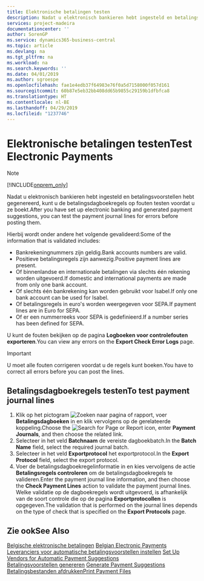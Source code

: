 ```yaml
---
title: Elektronische betalingen testen
description: Nadat u elektronisch bankieren hebt ingesteld en betalingsvoorstellen hebt gegenereerd, kunt u de betalingsdagboekregels op fouten testen voordat u ze boekt.
services: project-madeira
documentationcenter: ''
author: SorenGP
ms.service: dynamics365-business-central
ms.topic: article
ms.devlang: na
ms.tgt_pltfrm: na
ms.workload: na
ms.search.keywords: ''
ms.date: 04/01/2019
ms.author: sgroespe
ms.openlocfilehash: fae1e4edb37f64983e76f0a5d7158000f057d161
ms.sourcegitcommit: 60b87e5eb32bb408dd65b9855c29159b1dfbfca8
ms.translationtype: HT
ms.contentlocale: nl-BE
ms.lasthandoff: 04/29/2019
ms.locfileid: "1237746"
---
```

# <a name="test-electronic-payments"></a><span data-ttu-id="889c3-103">Elektronische betalingen testen</span><span class="sxs-lookup"><span data-stu-id="889c3-103">Test Electronic Payments</span></span>
> [!Note]
> [!INCLUDE[onprem_only](../../includes/onprem_only_md.md)]

<span data-ttu-id="889c3-104">Nadat u elektronisch bankieren hebt ingesteld en betalingsvoorstellen hebt gegenereerd, kunt u de betalingsdagboekregels op fouten testen voordat u ze boekt.</span><span class="sxs-lookup"><span data-stu-id="889c3-104">After you have set up electronic banking and generated payment suggestions, you can test the payment journal lines for errors before posting them.</span></span>  

<span data-ttu-id="889c3-105">Hierbij wordt onder andere het volgende gevalideerd:</span><span class="sxs-lookup"><span data-stu-id="889c3-105">Some of the information that is validated includes:</span></span>  

- <span data-ttu-id="889c3-106">Bankrekeningnummers zijn geldig.</span><span class="sxs-lookup"><span data-stu-id="889c3-106">Bank accounts numbers are valid.</span></span>  
- <span data-ttu-id="889c3-107">Positieve betalingsregels zijn aanwezig.</span><span class="sxs-lookup"><span data-stu-id="889c3-107">Positive payment lines are present.</span></span>  
- <span data-ttu-id="889c3-108">Of binnenlandse en internationale betalingen via slechts één rekening worden uitgevoerd.</span><span class="sxs-lookup"><span data-stu-id="889c3-108">If domestic and international payments are made from only one bank account.</span></span>  
- <span data-ttu-id="889c3-109">Of slechts één bankrekening kan worden gebruikt voor Isabel.</span><span class="sxs-lookup"><span data-stu-id="889c3-109">If only one bank account can be used for Isabel.</span></span>  
- <span data-ttu-id="889c3-110">Of betalingsregels in euro's worden weergegeven voor SEPA.</span><span class="sxs-lookup"><span data-stu-id="889c3-110">If payment lines are in Euro for SEPA.</span></span>  
- <span data-ttu-id="889c3-111">Of er een nummerreeks voor SEPA is gedefinieerd.</span><span class="sxs-lookup"><span data-stu-id="889c3-111">If a number series has been defined for SEPA.</span></span>  

<span data-ttu-id="889c3-112">U kunt de fouten bekijken op de pagina **Logboeken voor controlefouten exporteren**.</span><span class="sxs-lookup"><span data-stu-id="889c3-112">You can view any errors on the **Export Check Error Logs** page.</span></span>  

> [!IMPORTANT]  
>  <span data-ttu-id="889c3-113">U moet alle fouten corrigeren voordat u de regels kunt boeken.</span><span class="sxs-lookup"><span data-stu-id="889c3-113">You have to correct all errors before you can post the lines.</span></span>  

## <a name="to-test-payment-journal-lines"></a><span data-ttu-id="889c3-114">Betalingsdagboekregels testen</span><span class="sxs-lookup"><span data-stu-id="889c3-114">To test payment journal lines</span></span>  

1.  <span data-ttu-id="889c3-115">Klik op het pictogram ![Zoeken naar pagina of rapport](../../media/ui-search/search_small.png "pictogram Zoeken naar pagina of rapport"), voer **Betalingsdagboeken** in en klik vervolgens op de gerelateerde koppeling.</span><span class="sxs-lookup"><span data-stu-id="889c3-115">Choose the ![Search for Page or Report](../../media/ui-search/search_small.png "Search for Page or Report icon") icon, enter **Payment Journals**, and then choose the related link.</span></span>  
2.  <span data-ttu-id="889c3-116">Selecteer in het veld **Batchnaam** de vereiste dagboekbatch.</span><span class="sxs-lookup"><span data-stu-id="889c3-116">In the **Batch Name** field, select the required journal batch.</span></span>  
3.  <span data-ttu-id="889c3-117">Selecteer in het veld **Exportprotocol** het exportprotocol.</span><span class="sxs-lookup"><span data-stu-id="889c3-117">In the **Export Protocol** field, select the export protocol.</span></span>  
4.  <span data-ttu-id="889c3-118">Voer de betalingsdagboekregelinformatie in en kies vervolgens de actie **Betalingsregels controleren** om de betalingsdagboekregels te valideren.</span><span class="sxs-lookup"><span data-stu-id="889c3-118">Enter the payment journal line information, and then choose the **Check Payment Lines** action to validate the payment journal lines.</span></span> <span data-ttu-id="889c3-119">Welke validatie op de dagboekregels wordt uitgevoerd, is afhankelijk van de soort controle die op de pagina **Exportprotocollen** is opgegeven.</span><span class="sxs-lookup"><span data-stu-id="889c3-119">The validation that is performed on the journal lines depends on the type of check that is specified on the **Export Protocols** page.</span></span>  

## <a name="see-also"></a><span data-ttu-id="889c3-120">Zie ook</span><span class="sxs-lookup"><span data-stu-id="889c3-120">See Also</span></span>  
 <span data-ttu-id="889c3-121">[Belgische elektronische betalingen](belgian-electronic-payments.md) </span><span class="sxs-lookup"><span data-stu-id="889c3-121">[Belgian Electronic Payments](belgian-electronic-payments.md) </span></span>  
 <span data-ttu-id="889c3-122">[Leveranciers voor automatische betalingsvoorstellen instellen](how-to-set-up-vendors-for-automatic-payment-suggestions.md) </span><span class="sxs-lookup"><span data-stu-id="889c3-122">[Set Up Vendors for Automatic Payment Suggestions](how-to-set-up-vendors-for-automatic-payment-suggestions.md) </span></span>  
 <span data-ttu-id="889c3-123">[Betalingsvoorstellen genereren](how-to-generate-payment-suggestions.md) </span><span class="sxs-lookup"><span data-stu-id="889c3-123">[Generate Payment Suggestions](how-to-generate-payment-suggestions.md) </span></span>  
 [<span data-ttu-id="889c3-124">Betalingsbestanden afdrukken</span><span class="sxs-lookup"><span data-stu-id="889c3-124">Print Payment Files</span></span>](how-to-print-payment-files.md)
